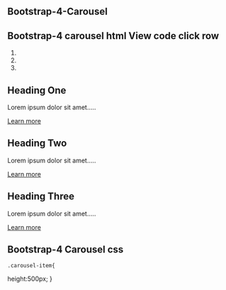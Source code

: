 ## Bootstrap-4-Carousel
## Bootstrap-4 carousel html View code click row
<section id="showcase" class="bg-dark">
        <div id="myCarousel" class="carousel slide" data-ride="carousel">
          <ol class="carousel-indicators">
            <li data-slide-to="0" data-target="#myCarousel" class="active"></li>
            <li data-slide-to="1" data-target="#myCarousel"></li>
            <li data-slide-to="2" data-target="#myCarousel"></li>
          </ol>
            <div class="carousel-inner">
                <div class="carousel-item carousel-bg-1 active">
                    <div class="container">
                        <div class="carousel-caption h-100">
                          <div class="hero-area-table d-table w-100 h-100">
                            <div class="hero-area-tablcell d-table-cell align-middle">
                                <h1 class="display-4 mb-3">Heading One</h1>
                                <p class="lead">Lorem ipsum dolor sit amet.....</p>
                                <a href="#" class="btn btn-danger py-2 px-3">Learn more</a>
                          </div>
                        </div>
                      </div>
                    </div>
                </div>
                <div class="carousel-item carousel-bg-2">
                    <div class="container">
                        <div class="carousel-caption h-100">
                          <div class="hero-area-table d-table w-100 h-100">
                            <div class="hero-area-tablcell d-table-cell align-middle">
                                <h1 class="display-4 mb-3">Heading Two</h1>
                                <p class="lead">Lorem ipsum dolor sit amet.....</p>
                                <a href="#" class="btn btn-primary py-2 px-3">Learn more</a>
                          </div>
                        </div>
                      </div>
                    </div>
                </div>
                <div class="carousel-item carousel-bg-3">
                    <div class="container">
                        <div class="carousel-caption h-100">
                          <div class="hero-area-table d-table w-100 h-100">
                            <div class="hero-area-tablcell d-table-cell align-middle">
                                <h1 class="display-4 mb-4">Heading Three</h1>
                                <p class="lead">Lorem ipsum dolor sit amet.....</p>
                                <a href="#" class="btn btn-warning py-2 px-3">Learn more</a>
                          </div>
                        </div>
                      </div>
                    </div>
                </div>
            </div>
            <a href="#myCarousel" class="carousel-control-prev" data-slide="prev">
              <span class="carousel-control-prev-icon"></span>
            </a>
            <a href="#myCarousel" class="carousel-control-next" data-slide="next">
              <span class="carousel-control-next-icon"></span>
            </a>
        </div>
    </section>
  
  ## Bootstrap-4 Carousel css
    .carousel-item{
  height:500px;
}
